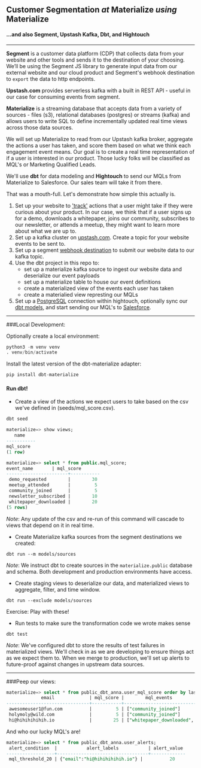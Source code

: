 ## Customer Segmentation _at_ Materialize _using_ Materialize
#### ...and also Segment, Upstash Kafka, Dbt, and Hightouch

---
**Segment** is a customer data platform (CDP) that collects data from your website and other tools and sends it to the destination of your choosing. 
We’ll be using the Segment JS library to generate input data from our external website and our cloud product and Segment's webhook destination to `export` the data to http endpoints. 

**Upstash.com** provides serverless kafka with a built in REST API - useful in our case for consuming events from segment. 

**Materialize** is a streaming database that accepts data from a variety of sources - files (s3), relational databases (postgres) or streams (kafka) 
and allows users to write SQL to define incrementally updated real time views across those data sources. 

We will set up Materialize to read from our Upstash kafka broker, aggregate the actions a user has taken, and score them based on what we think each engagement event means.
Our goal is to create a real time representation of if a user is interested in our product. Those lucky folks will be classified as MQL's or Marketing Qualified Leads. 

We'll use **dbt** for data modeling and **Hightouch** to send our MQLs from Materialize to Salesforce. Our sales team will take it from there.

That was a mouth-full. Let's demonstrate how simple this actually is. 

1. Set up your website to ['track'](https://segment.com/docs/connections/spec/track/) actions that a user might take if they were curious about your product. 
In our case, we think that if a user signs up for a demo, downloads a whitepaper, joins our community, subscribes to our newsletter, or attends a meetup, they might want to learn more about what we are up to.
2. Set up a kafka cluster on [upstash.com](https://docs.upstash.com/kafka). Create a topic for your website events to be sent to. 
3. Set up a segment [webhook destination](https://segment.com/docs/connections/destinations/catalog/webhooks/) to submit our website data to our kafka topic.
4. Use the dbt project in this repo to: 
   - set up a materialize kafka source to ingest our website data and deserialize our event payloads
   - set up a materialize table to house our event definitions
   - create a materialized view of the events each user has taken
   - create a materialied view represting our MQLs
5. Set up a [PostgreSQL](https://hightouch.io/docs/sources/postgresql/) connection within hightouch, 
optionally sync our [dbt models](https://hightouch.io/docs/models/dbt-models/), and start sending our MQL's to [Salesforce](https://hightouch.io/docs/destinations/salesforce/).

---
###Local Development:

Optionally create a local environment:
```sql
python3 -m venv venv
. venv/bin/activate
```

Install the latest version of the dbt-materialize adapter:
```sql
pip install dbt-materialize
```


#### Run dbt!

- Create a view of the actions we expect users to take based on the csv we've defined in (seeds/mql_score.csv).
```sql
dbt seed
```
```sql
materialize=> show views;
   name
-----------
mql_score
(1 row)

materialize=> select * from public.mql_score;
event_name       | mql_score
-----------------------+-----------
 demo_requested        |        30
 meetup_attended       |         5
 community_joined      |         5
 newsletter_subscribed |        10
 whitepaper_downloaded |        20
(5 rows)
```
_Note_: Any update of the csv and re-run of this command will cascade to views that depend on it in real time.

- Create Materialize kafka sources from the segment destinations we created:
```
dbt run --m models/sources
```
_Note_: We instruct dbt to create sources in the `materialize.public` database and schema. Both development and production environments have access.

- Create staging views to deserialize our data, and materialized views to aggregate, filter, and time window. 
```
dbt run --exclude models/sources
```
Exercise: Play with these! 

- Run tests to make sure the transformation code we wrote makes sense
```
dbt test
```
_Note_: We've configured dbt to store the results of test failures in materialized views. We'll check in as we are developing to ensure things act as we expect them to. When we merge to production, we'll set up alerts to future-proof against changes in upstream data sources.

---
###Peep our views:
```sql
materialize=> select * from public_dbt_anna.user_mql_score order by last_event_received_at desc;
             email             | mql_score |        mql_events                                  |   last_event_received_at
-------------------------------+-----------+-------------------------------------------------------------------------------
 awesomeuser1@fun.com          |         5 | ["community_joined"]                               | 2022-06-22 18:08:19.621+00
 holymoly@wild.com             |         5 | ["community_joined"]                               | 2022-06-22 14:15:21.602+00
 hi@hihihihihih.io             |        25 | ["whitepaper_downloaded", "community_joined"]      | 2022-06-22 08:00:53.69+00
```

And who our lucky MQL's are! 
```sql
materialize=> select * from public_dbt_anna.user_alerts;
 alert_condition  |           alert_labels           | alert_value
------------------+----------------------------------+-------------
 mql_threshold_20 | {"email":"hi@hihihihihih.io"} |          20
```
